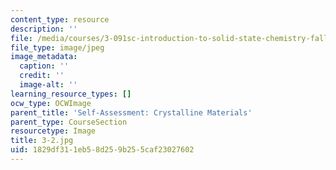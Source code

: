 ```yaml
---
content_type: resource
description: ''
file: /media/courses/3-091sc-introduction-to-solid-state-chemistry-fall-2010/1829df311eb58d259b255caf23027602_3-2.jpg
file_type: image/jpeg
image_metadata:
  caption: ''
  credit: ''
  image-alt: ''
learning_resource_types: []
ocw_type: OCWImage
parent_title: 'Self-Assessment: Crystalline Materials'
parent_type: CourseSection
resourcetype: Image
title: 3-2.jpg
uid: 1829df31-1eb5-8d25-9b25-5caf23027602
---
```

